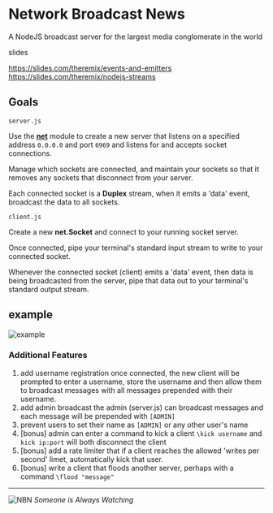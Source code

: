 # Network Broadcast News
A NodeJS broadcast server for the largest media conglomerate in the world

slides

https://slides.com/theremix/events-and-emitters
https://slides.com/theremix/nodejs-streams


## Goals

`server.js`

Use the [**net**](https://nodejs.org/api/net.html) module to create a new server that listens on a specified address `0.0.0.0` and port `6969` and listens for and accepts socket connections.

Manage which sockets are connected, and maintain your sockets so that it removes any sockets that disconnect from your server.

Each connected socket is a **Duplex** stream, when it emits a 'data' event, broadcast the data to all sockets.

`client.js`

Create a new **net.Socket** and connect to your running socket server.

Once connected, pipe your terminal's standard input stream to write to your connected socket.

Whenever the connected socket (client) emits a 'data' event, then data is being broadcasted from the server, pipe that data out to your terminal's standard output stream.

## example

![example](example.gif)

### Additional Features

1. add username registration
   once connected, the new client will be prompted to enter a username, store the username and then allow them to broadcast messages with all messages prepended with their username.
1. add admin broadcast
   the admin (server.js) can broadcast messages and each message will be prepended with `[ADMIN]`
1. prevent users to set their name as `[ADMIN]` or any other user's name
1. [bonus] admin can enter a command to kick a client `\kick username` and `kick ip:port` will both disconnect the client
1. [bonus] add a rate limiter that if a client reaches the allowed 'writes per second' limet, automatically kick that user.
1. [bonus] write a client that floods another server, perhaps with a command `\flood "message"`

---

![NBN](http://vignette3.wikia.nocookie.net/ancur/images/f/f9/NBN_Logo.png/revision/latest/scale-to-width/150?cb=20141010171752)
_Someone is Always Watching_
